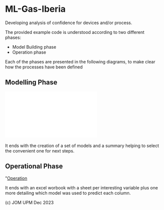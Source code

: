 # ML-Gas-Iberia
Developing analysis of confidence for devices and/or process.

The provided example code is understood according to two different phases:
* Model Building phase
* Operation phase

Each of the phases are presented in the following diagrams, to make clear how the processes have been defined

## Modelling Phase
![Modelling](Enel_Modelling.pdf)

It ends with the creation of a set of models and a summary helping to select the convenient one for next steps.

## Operational Phase
"[Operation](Enel_Production.pdf)

It ends with an excel worbook with a sheet per interesting variable plus one more detailing which model was used to predict each column.

(c) JOM UPM Dec 2023